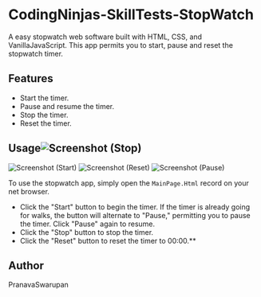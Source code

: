 # CodingNinjas-SkillTests-StopWatch
A easy stopwatch web software built with HTML, CSS, and VanillaJavaScript. This app permits you to start, pause and reset the stopwatch timer.
## Features

- Start the timer.
- Pause and resume the timer.
- Stop the timer.
- Reset the timer.

## Usage![Screenshot (Stop)](https://github.com/PranavaSwarupan/CodingNinjas-SkillTests-StopWatch/assets/144361971/2daa79f6-c089-4e3f-907c-10c293e93cbd)
![Screenshot (Start)](https://github.com/PranavaSwarupan/CodingNinjas-SkillTests-StopWatch/assets/144361971/b6ea4730-8fee-4e53-a9aa-f24cce0a75c0)
![Screenshot (Reset)](https://github.com/PranavaSwarupan/CodingNinjas-SkillTests-StopWatch/assets/144361971/ba40b26d-50f6-4667-aa2f-accb51b3cb7a)
![Screenshot (Pause)](https://github.com/PranavaSwarupan/CodingNinjas-SkillTests-StopWatch/assets/144361971/492624c5-ef54-4c5c-be86-a13c7595c43f)


To use the stopwatch app, simply open the `MainPage.Html` record on your net browser.

- Click the "Start" button to begin the timer. If the timer is already going for walks, the button will alternate to "Pause," permitting you to pause the timer. Click "Pause" again to resume.
- Click the "Stop" button to stop the timer.
- Click the "Reset" button to reset the timer to 00:00.**

## Author
PranavaSwarupan
